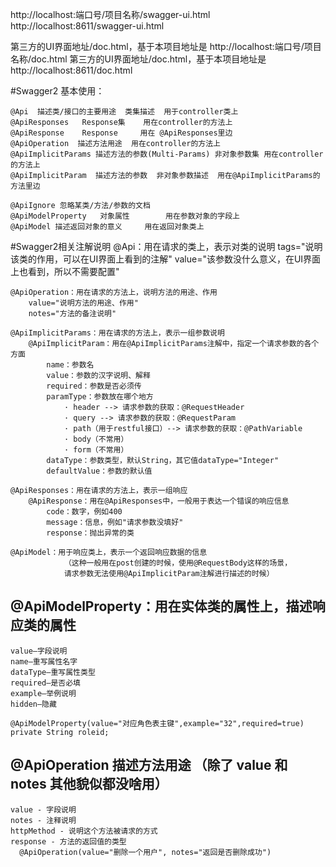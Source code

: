 







http://localhost:端口号/项目名称/swagger-ui.html 
http://localhost:8611/swagger-ui.html 


第三方的UI界面地址/doc.html，基于本项目地址是 http://localhost:端口号/项目名称/doc.html
第三方的UI界面地址/doc.html，基于本项目地址是 http://localhost:8611/doc.html


#Swagger2 基本使用：

    @Api  描述类/接口的主要用途  类集描述  用于controller类上
    @ApiResponses	Response集	 用在controller的方法上
    @ApiResponse    Response	 用在 @ApiResponses里边
    @ApiOperation  描述方法用途  用在controller的方法上
    @ApiImplicitParams 描述方法的参数(Multi-Params) 非对象参数集 用在controller的方法上
    @ApiImplicitParam  描述方法的参数  非对象参数描述  用在@ApiImplicitParams的方法里边
    
    @ApiIgnore 忽略某类/方法/参数的文档
    @ApiModelProperty   对象属性		用在参数对象的字段上
    @ApiModel 描述返回对象的意义		用在返回对象类上




    
#Swagger2相关注解说明
    @Api：用在请求的类上，表示对类的说明
        tags="说明该类的作用，可以在UI界面上看到的注解"
        value="该参数没什么意义，在UI界面上也看到，所以不需要配置"
    
    @ApiOperation：用在请求的方法上，说明方法的用途、作用
        value="说明方法的用途、作用"
        notes="方法的备注说明"
    
    @ApiImplicitParams：用在请求的方法上，表示一组参数说明
        @ApiImplicitParam：用在@ApiImplicitParams注解中，指定一个请求参数的各个方面
            name：参数名
            value：参数的汉字说明、解释
            required：参数是否必须传
            paramType：参数放在哪个地方
                · header --> 请求参数的获取：@RequestHeader
                · query --> 请求参数的获取：@RequestParam
                · path（用于restful接口）--> 请求参数的获取：@PathVariable
                · body（不常用）
                · form（不常用）    
            dataType：参数类型，默认String，其它值dataType="Integer"       
            defaultValue：参数的默认值
    
    @ApiResponses：用在请求的方法上，表示一组响应
        @ApiResponse：用在@ApiResponses中，一般用于表达一个错误的响应信息
            code：数字，例如400
            message：信息，例如"请求参数没填好"
            response：抛出异常的类
    
    @ApiModel：用于响应类上，表示一个返回响应数据的信息
                （这种一般用在post创建的时候，使用@RequestBody这样的场景，
                请求参数无法使用@ApiImplicitParam注解进行描述的时候）
                
## @ApiModelProperty：用在实体类的属性上，描述响应类的属性  
    value–字段说明 
    name–重写属性名字 
    dataType–重写属性类型 
    required–是否必填 
    example–举例说明 
    hidden–隐藏
    
    @ApiModelProperty(value="对应角色表主键",example="32",required=true)
    private String roleid;
    
## @ApiOperation  描述方法用途  （除了 value 和 notes 其他貌似都没啥用）
    value - 字段说明
    notes - 注释说明
    httpMethod - 说明这个方法被请求的方式
    response - 方法的返回值的类型
      @ApiOperation(value="删除一个用户", notes="返回是否删除成功")
      
      